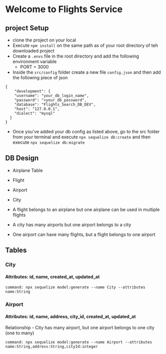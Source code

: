 # Welcome to Flights Service

## project Setup
- clone the project on your local
- Execute `npm install` on the same path as of your root directory of teh downloaded project
- Create a `.envs` file in the root directory and add the following environment variable
    - PORT = 3000
- Inside the `src/config` folder create a new file `config.json` and then add the following piece of json

```
{
    "development": {
    "username": "your_db_login_name",
    "password": "<your_db_password",
    "database": "Flights_Search_DB_DEV",
    "host": "127.0.0.1",
    "dialect": "mysql"
  }
}
```
- Once you've added your db config as listed above, go to the src folder from your terminal and execute `npx sequelize db:create` and then execute `npx sequelize db:migrate`


## DB Design
- Airplane Table
- Flight
- Airport
- City

- A flight belongs to an airplane but one airplane can be used in multiple flights
- A city has many airports but one airport belongs to a city
- One airport can have many flights, but a flight belongs to one airport


## Tables

### City
#### Attributes: id, name, created_at, updated_at
```
command: npx sequelize model:generate --name City --attributes name:String
```

### Airport
#### Attributes: id, name, address, city_id, created_at, updated_at
Relationship - City has many airport, but one airport belongs to one city (one to many)
```
command: npx sequelize model:generate --name Airport --attributes name:String,address:String,cityId:integer
```